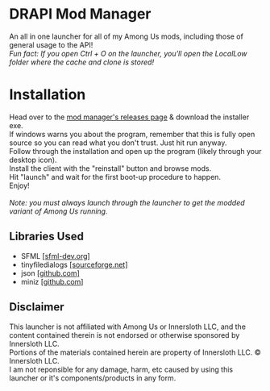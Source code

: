 # DRAPI Mod Manager
An all in one launcher for all of my Among Us mods, including those of general usage to the API!<br>
*Fun fact: If you open Ctrl + O on the launcher, you'll open the LocalLow folder where the cache and clone is stored!*

# Installation
Head over to the [mod manager's releases page](https://github.com/DillyzThe1/DRAPI-Mod-Manager/releases) & download the installer exe.<br>
If windows warns you about the program, remember that this is fully open source so you can read what you don't trust. Just hit run anyway.<br>
Follow through the installation and open up the program (likely through your desktop icon).<br>
Install the client with the "reinstall" button and browse mods.<br>
Hit "launch" and wait for the first boot-up procedure to happen.<br>
Enjoy!<br>
<br>
*Note: you must always launch through the launcher to get the modded variant of Among Us running.*

## Libraries Used
- SFML [[sfml-dev.org]](https://www.sfml-dev.org/)<br>
- tinyfiledialogs [[sourceforge.net]](https://sourceforge.net/projects/tinyfiledialogs/)
- json [[github.com]](https://github.com/nlohmann/json)
- miniz [[github.com]](https://github.com/richgel999/miniz)

## Disclaimer
This launcher is not affiliated with Among Us or Innersloth LLC, and the content contained therein is not endorsed or otherwise sponsored by Innersloth LLC.<br>
Portions of the materials contained herein are property of Innersloth LLC. © Innersloth LLC.<br>
I am not reponsible for any damage, harm, etc caused by using this launcher or it's components/products in any form.
